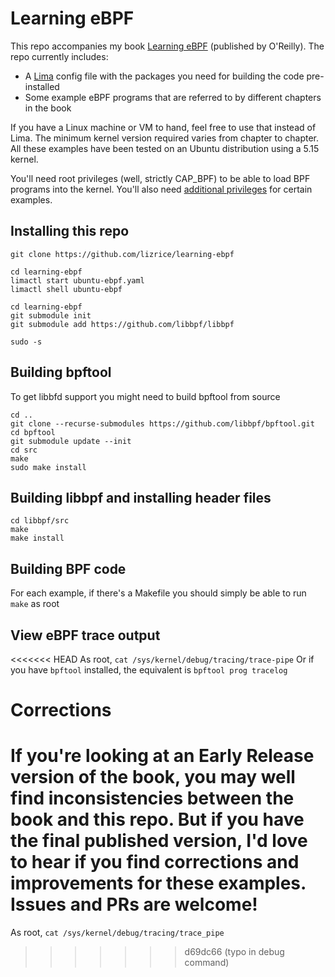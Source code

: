 # Learning eBPF 

This repo accompanies my book [Learning eBPF](https://www.amazon.com/Learning-eBPF-Programming-Observability-Networking/dp/1098135121) (published by O'Reilly). The repo currently includes:

* A [Lima](https://github.com/lima-vm/lima) config file with the packages you need for building the code pre-installed 
* Some example eBPF programs that are referred to by different chapters in the book

If you have a Linux machine or VM to hand, feel free to use that instead of Lima. The minimum kernel version required varies from chapter to chapter. All these examples have been tested on an Ubuntu distribution using a 5.15 kernel. 

You'll need root privileges (well, strictly CAP_BPF) to be able to load BPF programs into the kernel. You'll also need [additional privileges](https://mdaverde.com/posts/cap-bpf/) for certain examples.

## Installing this repo 

```
git clone https://github.com/lizrice/learning-ebpf

cd learning-ebpf
limactl start ubuntu-ebpf.yaml
limactl shell ubuntu-ebpf

cd learning-ebpf
git submodule init
git submodule add https://github.com/libbpf/libbpf

sudo -s
```

## Building bpftool

To get libbfd support you might need to build bpftool from source

```
cd ..
git clone --recurse-submodules https://github.com/libbpf/bpftool.git
cd bpftool 
git submodule update --init
cd src 
make 
sudo make install 
```

## Building libbpf and installing header files

```
cd libbpf/src
make
make install
```

## Building BPF code

For each example, if there's a Makefile you should simply be able to run `make` as root 

## View eBPF trace output

<<<<<<< HEAD
As root, `cat /sys/kernel/debug/tracing/trace-pipe`
Or if you have `bpftool` installed, the equivalent is `bpftool prog tracelog`

# Corrections

If you're looking at an Early Release version of the book, you may well find
inconsistencies between the book and this repo. But if you have the final
published version, I'd love to hear if you find corrections and improvements for
these examples. Issues and PRs are welcome! 
=======
As root, `cat /sys/kernel/debug/tracing/trace_pipe`
>>>>>>> d69dc66 (typo in debug command)
